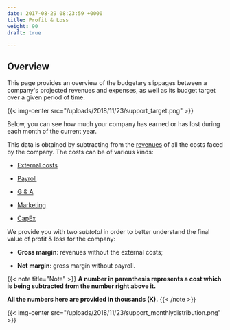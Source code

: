 ```yaml
---
date: 2017-08-29 08:23:59 +0000
title: Profit & Loss
weight: 90
draft: true

---
```

## Overview

This page provides an overview of the budgetary slippages between a company's projected revenues and expenses, as well as its budget target over a given period of time. 

{{< img-center src="/uploads/2018/11/23/support_target.png" >}}


Below, you can see how much your company has earned or has lost during each month of the current year.

This data is obtained by subtracting from the [revenues](http://support.wethod.com/revenues/index/#) of all the costs faced by the company. The costs can be of various kinds:

* [External costs](http://support.wethod.com/external-costs/index/#)

* [Payroll](http://support.wethod.com/payroll/index/#)

* [G & A](http://support.wethod.com/general-admin/index/#)

* [Marketing](http://support.wethod.com/marketing/index/#)

* [CapEx](http://support.wethod.com/capex/index/)

We provide you with two *subtotal* in order to better understand the final value of profit & loss for the company:

* **Gross margin**: revenues without the external costs;

* **Net margin**: gross margin without payroll.

{{< note title="Note" >}}
**A number in parenthesis represents a cost which is being subtracted from the number right above it.**

**All the numbers here are provided in thousands (K).**
{{< /note >}}

{{< img-center src="/uploads/2018/11/23/support_monthlydistribution.png" >}}